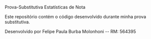  Prova-Substitutiva Estatísticas de Nota

Este repositório contém o código desenvolvido durante minha prova substitutiva.

Desenvolvido por Felipe Paula Burba Molonhoni -- RM: 564395
